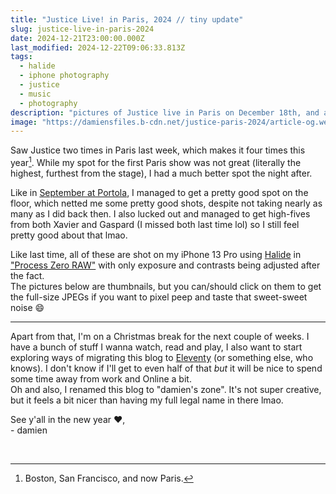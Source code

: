 ```yaml
---
title: "Justice Live! in Paris, 2024 // tiny update"
slug: justice-live-in-paris-2024
date: 2024-12-21T23:00:00.000Z
last_modified: 2024-12-22T09:06:33.813Z
tags:
  - halide
  - iphone photography
  - justice
  - music
  - photography
description: "pictures of Justice live in Paris on December 18th, and a tiny update"
image: "https://damiensfiles.b-cdn.net/justice-paris-2024/article-og.webp"
---
```


Saw Justice two times in Paris last week, which makes it four times this year[^1]. While my spot for the first Paris show was not great (literally the highest, furthest from the stage), I had a much better spot the night after.

Like in [September at Portola](https://damien.zone/justice-at-portola-2024/), I managed to get a pretty good spot on the floor, which netted me some pretty good shots, despite not taking nearly as many as I did back then. I also lucked out and managed to get high-fives from both Xavier and Gaspard (I missed both last time lol) so I still feel pretty good about that lmao.

Like last time, all of these are shot on my iPhone 13 Pro using [Halide](https://halide.cam/) in ["Process Zero RAW"](https://www.lux.camera/introducing-process-zero-for-iphone/) with only exposure and contrasts being adjusted after the fact.  
The pictures below are thumbnails, but you can/should click on them to get the full-size JPEGs if you want to pixel peep and taste that sweet-sweet noise 😄

---

Apart from that, I'm on a Christmas break for the next couple of weeks. I have a bunch of stuff I wanna watch, read and play, I also want to start exploring ways of migrating this blog to [Eleventy](https://www.11ty.dev/) (or something else, who knows).
I don't know if I'll get to even half of that _but_ it will be nice to spend some time away from work and Online a bit.  
Oh and also, I renamed this blog to "damien's zone". It's not super creative, but it feels a bit nicer than having my full legal name in there lmao.

See y'all in the new year ❤️,  
\- damien

<a href="https://damiensfiles.b-cdn.net/justice-paris-2024/DMN_20241218212945.jpg"><img src="https://damiensfiles.b-cdn.net/justice-paris-2024/DMN_INSTA_20241218212945.jpg" alt=""></a>
<a href="https://damiensfiles.b-cdn.net/justice-paris-2024/DMN_20241218214206.jpg"><img src="https://damiensfiles.b-cdn.net/justice-paris-2024/DMN_INSTA_20241218214206.jpg" alt=""></a>
<a href="https://damiensfiles.b-cdn.net/justice-paris-2024/DMN_20241218215830.jpg"><img src="https://damiensfiles.b-cdn.net/justice-paris-2024/DMN_INSTA_20241218215830.jpg" alt=""></a>
<a href="https://damiensfiles.b-cdn.net/justice-paris-2024/DMN_20241218222617.jpg"><img src="https://damiensfiles.b-cdn.net/justice-paris-2024/DMN_INSTA_20241218222617.jpg" alt=""></a>
<a href="https://damiensfiles.b-cdn.net/justice-paris-2024/DMN_20241218222629.jpg"><img src="https://damiensfiles.b-cdn.net/justice-paris-2024/DMN_INSTA_20241218222629.jpg" alt=""></a>
<a href="https://damiensfiles.b-cdn.net/justice-paris-2024/DMN_20241218223033.jpg"><img src="https://damiensfiles.b-cdn.net/justice-paris-2024/DMN_INSTA_20241218223033.jpg" alt=""></a>
<a href="https://damiensfiles.b-cdn.net/justice-paris-2024/DMN_20241218223039.jpg"><img src="https://damiensfiles.b-cdn.net/justice-paris-2024/DMN_INSTA_20241218223039.jpg" alt=""></a>
<a href="https://damiensfiles.b-cdn.net/justice-paris-2024/DMN_20241218223450.jpg"><img src="https://damiensfiles.b-cdn.net/justice-paris-2024/DMN_INSTA_20241218223450.jpg" alt=""></a>

[^1]: Boston, San Francisco, and now Paris.
